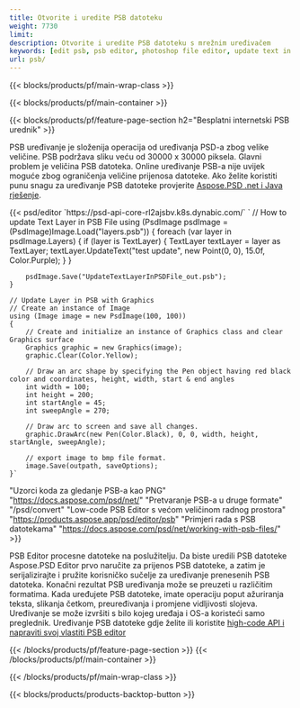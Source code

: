 ```yaml
---
title: Otvorite i uredite PSB datoteku
weight: 7730
limit: 
description: Otvorite i uredite PSB datoteku s mrežnim uređivačem
keywords: [edit psb, psb editor, photoshop file editor, update text in psb, update psb, open psb, update text in psb]
url: psb/
---
```


{{< blocks/products/pf/main-wrap-class >}}

{{< blocks/products/pf/main-container >}}

{{< blocks/products/pf/feature-page-section h2="Besplatni internetski PSB urednik" >}}
<p>PSB uređivanje je složenija operacija od uređivanja PSD-a zbog velike veličine. PSB podržava sliku veću od 30000 x 30000 piksela. Glavni problem je veličina PSB datoteka. Online uređivanje PSB-a nije uvijek moguće zbog ograničenja veličine prijenosa datoteke. Ako želite koristiti punu snagu za uređivanje PSB datoteke provjerite <a href="/psd/{{< lang-code >}}">Aspose.PSD .net i Java rješenje</a>. </p>
{{< psd/editor `https://psd-api-core-rl2ajsbv.k8s.dynabic.com/` 
`	// How to update Text Layer in PSB File
	using (PsdImage psdImage = (PsdImage)Image.Load("layers.psb"))
  	{
		foreach (var layer in psdImage.Layers)
		{
			if (layer is TextLayer)
			{
				TextLayer textLayer = layer as TextLayer;
				textLayer.UpdateText("test update", new Point(0, 0), 15.0f, Color.Purple);
			}
		}

		psdImage.Save("UpdateTextLayerInPSDFile_out.psb");
	}
	
	// Update Layer in PSB with Graphics
	// Create an instance of Image
	using (Image image = new PsdImage(100, 100))
	{
		// Create and initialize an instance of Graphics class and clear Graphics surface
		Graphics graphic = new Graphics(image);
		graphic.Clear(Color.Yellow);

		// Draw an arc shape by specifying the Pen object having red black color and coordinates, height, width, start & end angles                 
		int width = 100;
		int height = 200;
		int startAngle = 45;
		int sweepAngle = 270;

		// Draw arc to screen and save all changes.
		graphic.DrawArc(new Pen(Color.Black), 0, 0, width, height, startAngle, sweepAngle);

		// export image to bmp file format.
		image.Save(outpath, saveOptions);
	}` 
"Uzorci koda za gledanje PSB-a kao PNG"  "https://docs.aspose.com/psd/net/" 
"Pretvaranje PSB-a u druge formate"  "/psd/convert" 
"Low-code PSB Editor s većom veličinom radnog prostora" "https://products.aspose.app/psd/editor/psb" 
"Primjeri rada s PSB datotekama" "https://docs.aspose.com/psd/net/working-with-psb-files/" >}}
<p>PSB Editor procesne datoteke na poslužitelju. Da biste uredili PSB datoteke Aspose.PSD Editor prvo naručite za prijenos PSB datoteke, a zatim je serijalizirajte i pružite korisničko sučelje za uređivanje prenesenih PSB datoteka. Konačni rezultat PSB uređivanja može se preuzeti u različitim formatima. Kada uređujete PSB datoteke, imate operaciju poput ažuriranja teksta, slikanja četkom, preuređivanja i promjene vidljivosti slojeva. Uređivanje se može izvršiti s bilo kojeg uređaja i OS-a koristeći samo preglednik. Uređivanje PSB datoteke gdje želite ili koristite <a href="https://docs.aspose.com/psd/net/working-with-psb-files/">high-code API i napraviti svoj vlastiti PSB editor</a></p>

{{< /blocks/products/pf/feature-page-section >}}
{{< /blocks/products/pf/main-container >}}


{{< /blocks/products/pf/main-wrap-class >}}

{{< blocks/products/products-backtop-button >}}
